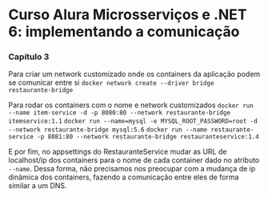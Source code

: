 # Curso Alura Microsserviços e .NET 6: implementando a comunicação 

### Capítulo 3

Para criar um network customizado onde os containers da aplicação podem se comunicar entre si
`docker network create --driver bridge restaurante-bridge`

Para rodar os containers com o nome e network customizados
`docker run --name item-service -d -p 8080:80 --network restaurante-bridge itemservice:1.1`
`docker run --name=mysql -e MYSQL_ROOT_PASSWORD=root -d --network restaurante-bridge mysql:5.6`
`docker run --name restaurante-service -p 8081:80 --network restaurante-bridge restauranteservice:1.4`

E por fim, no appsettings do RestauranteService mudar as URL de localhost/ip dos containers para o nome de cada container dado no atributo `--name`. Dessa forma, não precisamos nos preocupar com a mudança de ip dinâmica dos containers, fazendo a comunicação entre eles de forma similar a um DNS.